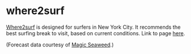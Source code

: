 # where2surf

[Where2surf](http://138.197.68.147/) is designed for surfers in New York City.
It recommends the best surfing break to visit, based on current conditions. Link to page [here](http://138.197.68.147/).

(Forecast data courtesy of [Magic Seaweed](www.magicseaweed.com).)
